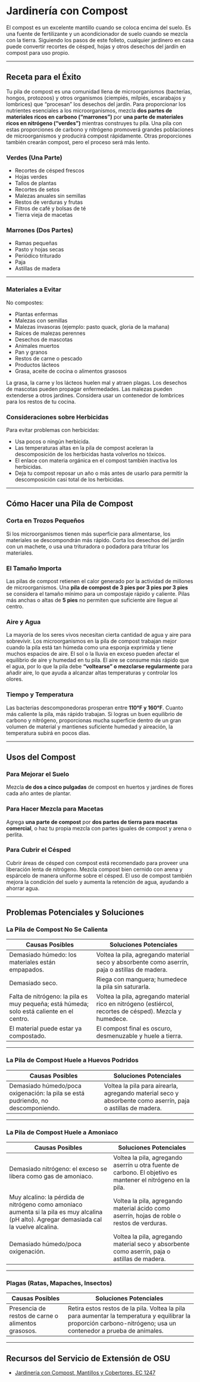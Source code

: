 # Jardinería con Compost

El compost es un excelente mantillo cuando se coloca encima del suelo. Es una fuente de fertilizante y un acondicionador de suelo cuando se mezcla con la tierra. Siguiendo los pasos de este folleto, cualquier jardinero en casa puede convertir recortes de césped, hojas y otros desechos del jardín en compost para uso propio.

---

## Receta para el Éxito

Tu pila de compost es una comunidad llena de microorganismos (bacterias, hongos, protozoos) y otros organismos (ciempiés, milpiés, escarabajos y lombrices) que “procesan” los desechos del jardín. Para proporcionar los nutrientes esenciales a los microorganismos, mezcla **dos partes de materiales ricos en carbono (“marrones”)** por **una parte de materiales ricos en nitrógeno (“verdes”)** mientras construyes tu pila. Una pila con estas proporciones de carbono y nitrógeno promoverá grandes poblaciones de microorganismos y producirá compost rápidamente. Otras proporciones también crearán compost, pero el proceso será más lento.

### Verdes (Una Parte)

- Recortes de césped frescos
- Hojas verdes
- Tallos de plantas
- Recortes de setos
- Malezas anuales sin semillas
- Restos de verduras y frutas
- Filtros de café y bolsas de té
- Tierra vieja de macetas

### Marrones (Dos Partes)

- Ramas pequeñas
- Pasto y hojas secas
- Periódico triturado
- Paja
- Astillas de madera

---

### Materiales a Evitar

No compostes:

- Plantas enfermas
- Malezas con semillas
- Malezas invasoras (ejemplo: pasto quack, gloria de la mañana)
- Raíces de malezas perennes
- Desechos de mascotas
- Animales muertos
- Pan y granos
- Restos de carne o pescado
- Productos lácteos
- Grasa, aceite de cocina o alimentos grasosos

La grasa, la carne y los lácteos huelen mal y atraen plagas. Los desechos de mascotas pueden propagar enfermedades. Las malezas pueden extenderse a otros jardines. Considera usar un contenedor de lombrices para los restos de tu cocina.

### Consideraciones sobre Herbicidas

Para evitar problemas con herbicidas:

- Usa pocos o ningún herbicida.
- Las temperaturas altas en la pila de compost aceleran la descomposición de los herbicidas hasta volverlos no tóxicos.
- El enlace con materia orgánica en el compost también inactiva los herbicidas.
- Deja tu compost reposar un año o más antes de usarlo para permitir la descomposición casi total de los herbicidas.

---

## Cómo Hacer una Pila de Compost

### Corta en Trozos Pequeños

Si los microorganismos tienen más superficie para alimentarse, los materiales se descompondrán más rápido. Corta los desechos del jardín con un machete, o usa una trituradora o podadora para triturar los materiales.

### El Tamaño Importa

Las pilas de compost retienen el calor generado por la actividad de millones de microorganismos. Una **pila de compost de 3 pies por 3 pies por 3 pies** se considera el tamaño mínimo para un compostaje rápido y caliente. Pilas más anchas o altas de **5 pies** no permiten que suficiente aire llegue al centro.

### Aire y Agua

La mayoría de los seres vivos necesitan cierta cantidad de agua y aire para sobrevivir. Los microorganismos en la pila de compost trabajan mejor cuando la pila está tan húmeda como una esponja exprimida y tiene muchos espacios de aire. El sol o la lluvia en exceso pueden afectar el equilibrio de aire y humedad en tu pila. El aire se consume más rápido que el agua, por lo que la pila debe **“voltearse” o mezclarse regularmente** para añadir aire, lo que ayuda a alcanzar altas temperaturas y controlar los olores.

### Tiempo y Temperatura

Las bacterias descomponedoras prosperan entre **110°F y 160°F**. Cuanto más caliente la pila, más rápido trabajan. Si logras un buen equilibrio de carbono y nitrógeno, proporcionas mucha superficie dentro de un gran volumen de material y mantienes suficiente humedad y aireación, la temperatura subirá en pocos días.

---

## Usos del Compost

### Para Mejorar el Suelo

Mezcla **de dos a cinco pulgadas** de compost en huertos y jardines de flores cada año antes de plantar.

### Para Hacer Mezcla para Macetas

Agrega **una parte de compost** por **dos partes de tierra para macetas comercial**, o haz tu propia mezcla con partes iguales de compost y arena o perlita.

### Para Cubrir el Césped

Cubrir áreas de césped con compost está recomendado para proveer una liberación lenta de nitrógeno. Mezcla compost bien cernido con arena y espárcelo de manera uniforme sobre el césped. El uso de compost también mejora la condición del suelo y aumenta la retención de agua, ayudando a ahorrar agua.

---

## Problemas Potenciales y Soluciones

### La Pila de Compost No Se Calienta

| **Causas Posibles**                          | **Soluciones Potenciales**                                                            |
|----------------------------------------------|--------------------------------------------------------------------------------------|
| Demasiado húmedo: los materiales están empapados. | Voltea la pila, agregando material seco y absorbente como aserrín, paja o astillas de madera. |
| Demasiado seco.                             | Riega con manguera; humedece la pila sin saturarla.                                   |
| Falta de nitrógeno: la pila es muy pequeña; está húmeda; solo está caliente en el centro. | Voltea la pila, agregando material rico en nitrógeno (estiércol, recortes de césped). Mezcla y humedece. |
| El material puede estar ya compostado.       | El compost final es oscuro, desmenuzable y huele a tierra.                            |

---

### La Pila de Compost Huele a Huevos Podridos

| **Causas Posibles**                          | **Soluciones Potenciales**                                                            |
|----------------------------------------------|--------------------------------------------------------------------------------------|
| Demasiado húmedo/poca oxigenación: la pila se está pudriendo, no descomponiendo. | Voltea la pila para airearla, agregando material seco y absorbente como aserrín, paja o astillas de madera. |

---

### La Pila de Compost Huele a Amoniaco

| **Causas Posibles**                          | **Soluciones Potenciales**                                                            |
|----------------------------------------------|--------------------------------------------------------------------------------------|
| Demasiado nitrógeno: el exceso se libera como gas de amoniaco. | Voltea la pila, agregando aserrín u otra fuente de carbono. El objetivo es mantener el nitrógeno en la pila. |
| Muy alcalino: la pérdida de nitrógeno como amoniaco aumenta si la pila es muy alcalina (pH alto). Agregar demasiada cal la vuelve alcalina. | Voltea la pila, agregando material ácido como aserrín, hojas de roble o restos de verduras. |
| Demasiado húmedo/poca oxigenación.           | Voltea la pila, agregando material seco y absorbente como aserrín, paja o astillas de madera.   |

---

### Plagas (Ratas, Mapaches, Insectos)

| **Causas Posibles**                          | **Soluciones Potenciales**                                                            |
|----------------------------------------------|--------------------------------------------------------------------------------------|
| Presencia de restos de carne o alimentos grasosos. | Retira estos restos de la pila. Voltea la pila para aumentar la temperatura y equilibrar la proporción carbono-nitrógeno; usa un contenedor a prueba de animales. |

---

## Recursos del Servicio de Extensión de OSU

- [Jardinería con Compost, Mantillos y Cobertores, EC 1247](https://catalog.extension.oregonstate.edu)
